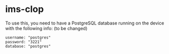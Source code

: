 # ims-clop

To use this, you need to have a PostgreSQL database running on the device with the following info: (to be changed)

    username: "postgres"
    password: "3221"
    database: "postgres"